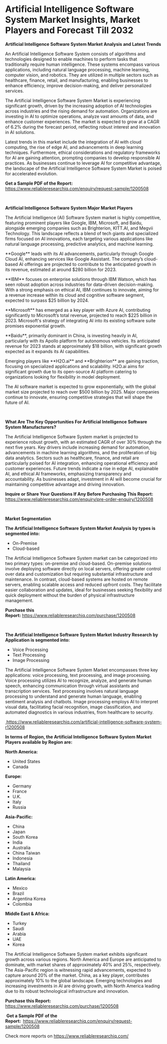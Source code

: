 <p><h1>Artificial Intelligence Software System Market Insights, Market Players and Forecast Till 2032</h1></p><p><strong>Artificial Intelligence Software System Market Analysis and Latest Trends</strong></p>
<p><p>An Artificial Intelligence Software System consists of algorithms and technologies designed to enable machines to perform tasks that traditionally require human intelligence. These systems encompass various applications, including natural language processing, machine learning, computer vision, and robotics. They are utilized in multiple sectors such as healthcare, finance, retail, and manufacturing, enabling businesses to enhance efficiency, improve decision-making, and deliver personalized services.</p><p>The Artificial Intelligence Software System Market is experiencing significant growth, driven by the increasing adoption of AI technologies across industries and the rising demand for automation. Organizations are investing in AI to optimize operations, analyze vast amounts of data, and enhance customer experiences. The market is expected to grow at a CAGR of 6.2% during the forecast period, reflecting robust interest and innovation in AI solutions.</p><p>Latest trends in this market include the integration of AI with cloud computing, the rise of edge AI, and advancements in deep learning techniques. Furthermore, ethical considerations and regulatory frameworks for AI are gaining attention, prompting companies to develop responsible AI practices. As businesses continue to leverage AI for competitive advantage, the landscape of the Artificial Intelligence Software System Market is poised for accelerated evolution.</p></p>
<p><strong>Get a Sample PDF of the Report:&nbsp;</strong> <a href="https://www.reliableresearchiq.com/enquiry/request-sample/1200508?utm_campaign=3107&utm_medium=2&utm_source=Github&utm_content=ia&utm_term=11032025&utm_id=artificial-intelligence-software-system">https://www.reliableresearchiq.com/enquiry/request-sample/1200508</a></p>
<p>&nbsp;</p>
<p><strong>Artificial Intelligence Software System Major Market Players</strong></p>
<p><p>The Artificial Intelligence (AI) Software System market is highly competitive, featuring prominent players like Google, IBM, Microsoft, and Baidu, alongside emerging companies such as Brighterion, KITT.AI, and Megvii Technology. This landscape reflects a blend of tech giants and specialized firms focused on AI innovations, each targeting various applications like natural language processing, predictive analytics, and machine learning.</p><p>**Google** leads with its AI advancements, particularly through Google Cloud AI, enhancing services like Google Assistant. The company’s cloud-based AI offerings are projected to contribute to the anticipated growth in its revenue, estimated at around $280 billion for 2023.</p><p>**IBM** focuses on enterprise solutions through IBM Watson, which has seen robust adoption across industries for data-driven decision-making. With a strong emphasis on ethical AI, IBM continues to innovate, aiming for a revenue increase within its cloud and cognitive software segment, expected to surpass $25 billion by 2024.</p><p>**Microsoft** has emerged as a key player with Azure AI, contributing significantly to Microsoft’s total revenue, projected to reach $225 billion in 2023. Microsoft's strategy of integrating AI into its existing software suite promises exponential growth.</p><p>**Baidu**, primarily dominant in China, is investing heavily in AI, particularly with its Apollo platform for autonomous vehicles. Its anticipated revenue for 2023 stands at approximately $18 billion, with significant growth expected as it expands its AI capabilities.</p><p>Emerging players like **H2O.ai** and **Brighterion** are gaining traction, focusing on specialized applications and scalability. H2O.ai aims for significant growth due to its open-source AI platform catering to organizations looking for flexibility in model deployment.</p><p>The AI software market is expected to grow exponentially, with the global market size projected to reach over $500 billion by 2025. Major companies continue to innovate, ensuring competitive strategies that will shape the future of AI.</p></p>
<p>&nbsp;</p>
<p><strong>What Are The Key Opportunities For Artificial Intelligence Software System Manufacturers?</strong></p>
<p><p>The Artificial Intelligence Software System market is projected to experience robust growth, with an estimated CAGR of over 30% through the next five years. Key drivers include increasing demand for automation, advancements in machine learning algorithms, and the proliferation of big data analytics. Sectors such as healthcare, finance, and retail are particularly poised for AI integration, enhancing operational efficiency and customer experiences. Future trends indicate a rise in edge AI, explainable AI, and ethical AI frameworks, emphasizing transparency and accountability. As businesses adapt, investment in AI will become crucial for maintaining competitive advantage and driving innovation.</p></p>
<p><strong>Inquire or Share Your Questions If Any Before Purchasing This Report:</strong> <a href="https://www.reliableresearchiq.com/enquiry/pre-order-enquiry/1200508?utm_campaign=3107&utm_medium=2&utm_source=Github&utm_content=ia&utm_term=11032025&utm_id=artificial-intelligence-software-system">https://www.reliableresearchiq.com/enquiry/pre-order-enquiry/1200508</a></p>
<p>&nbsp;</p>
<p><strong>Market Segmentation</strong></p>
<p><strong>The Artificial Intelligence Software System Market Analysis by types is segmented into:</strong></p>
<p><ul><li>On-Premise</li><li>Cloud-based</li></ul></p>
<p><p>The Artificial Intelligence Software System market can be categorized into two primary types: on-premise and cloud-based. On-premise solutions involve deploying software directly on local servers, offering greater control over data and customization but requiring substantial infrastructure and maintenance. In contrast, cloud-based systems are hosted on remote servers, enabling scalable access and reduced upfront costs. They facilitate easier collaboration and updates, ideal for businesses seeking flexibility and quick deployment without the burden of physical infrastructure management.</p></p>
<p><strong>Purchase this Report:&nbsp;</strong><a href="https://www.reliableresearchiq.com/purchase/1200508?utm_campaign=3107&utm_medium=2&utm_source=Github&utm_content=ia&utm_term=11032025&utm_id=artificial-intelligence-software-system">https://www.reliableresearchiq.com/purchase/1200508</a></p>
<p>&nbsp;</p>
<p><strong>The Artificial Intelligence Software System Market Industry Research by Application is segmented into:</strong></p>
<p><ul><li>Voice Processing</li><li>Text Processing</li><li>Image Processing</li></ul></p>
<p><p>The Artificial Intelligence Software System Market encompasses three key applications: voice processing, text processing, and image processing. Voice processing utilizes AI to recognize, analyze, and generate human speech, enhancing communication through virtual assistants and transcription services. Text processing involves natural language processing to understand and generate human language, enabling sentiment analysis and chatbots. Image processing employs AI to interpret visual data, facilitating facial recognition, image classification, and automated diagnostics in various industries, from healthcare to security.</p></p>
<p><a href="https://www.reliableresearchiq.com/artificial-intelligence-software-system-r1200508?utm_campaign=3107&utm_medium=2&utm_source=Github&utm_content=ia&utm_term=11032025&utm_id=artificial-intelligence-software-system">&nbsp;https://www.reliableresearchiq.com/artificial-intelligence-software-system-r1200508</a></p>
<p><strong>In terms of Region, the Artificial Intelligence Software System Market Players available by Region are:</strong></p>
<p>
    <p> <strong> North America: </strong>
        <ul>
            <li>United States</li>
            <li>Canada</li>
        </ul>
        </p> 
    <p> <strong> Europe: </strong>
        <ul>
            <li>Germany</li>
            <li>France</li>
            <li>U.K.</li>
            <li>Italy</li>
            <li>Russia</li>
        </ul>
        </p> 
    <p> <strong> Asia-Pacific: </strong>
        <ul>
            <li>China</li>
            <li>Japan</li>
            <li>South Korea</li>
            <li>India</li>
            <li>Australia</li>
            <li>China Taiwan</li>
            <li>Indonesia</li>
            <li>Thailand</li>
            <li>Malaysia</li>
        </ul>
        </p> 
    <p> <strong> Latin America: </strong>
        <ul>
            <li>Mexico</li>
            <li>Brazil</li>
            <li>Argentina Korea</li>
            <li>Colombia</li>
        </ul>
        </p> 
    <p> <strong> Middle East & Africa: </strong>
        <ul>
            <li>Turkey</li>
            <li>Saudi</li>
            <li>Arabia</li>
            <li>UAE</li>
            <li>Korea</li>
        </ul>
    </p>
    </p>
<p><p>The Artificial Intelligence Software System market exhibits significant growth across various regions. North America and Europe are anticipated to dominate, with market shares of approximately 40% and 25%, respectively. The Asia-Pacific region is witnessing rapid advancements, expected to capture around 20% of the market. China, as a key player, contributes approximately 10% to the global landscape. Emerging technologies and increasing investments in AI are driving growth, with North America leading due to its robust technological infrastructure and innovation.</p></p>
<p><strong>Purchase this Report: </strong><a href="https://www.reliableresearchiq.com/purchase/1200508?utm_campaign=3107&utm_medium=2&utm_source=Github&utm_content=ia&utm_term=11032025&utm_id=artificial-intelligence-software-system">https://www.reliableresearchiq.com/purchase/1200508</a></p>
<p>&nbsp;<strong>Get a Sample PDF of the Report:&nbsp;&nbsp;</strong><a href="https://www.reliableresearchiq.com/enquiry/request-sample/1200508?utm_campaign=3107&utm_medium=2&utm_source=Github&utm_content=ia&utm_term=11032025&utm_id=artificial-intelligence-software-system">https://www.reliableresearchiq.com/enquiry/request-sample/1200508</a></p>
<p><strong></strong></p>
<p>Check more reports on <a href="https://www.reliableresearchiq.com/?utm_campaign=3107&utm_medium=2&utm_source=Github&utm_content=ia&utm_term=11032025&utm_id=artificial-intelligence-software-system">https://www.reliableresearchiq.com/</a></p>